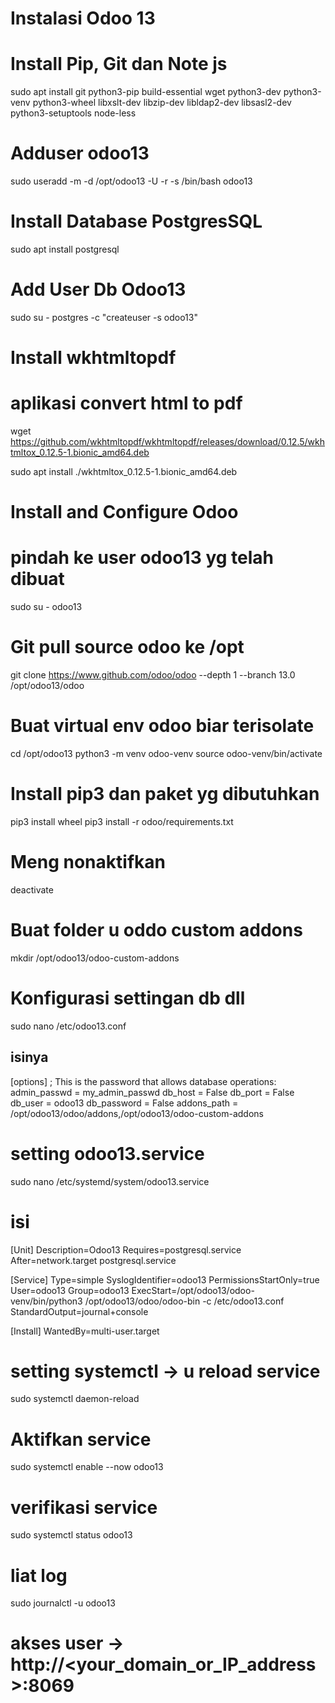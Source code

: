 # Instalasi Odoo 13
# Install Pip, Git dan Note js

sudo apt install git python3-pip build-essential wget python3-dev python3-venv python3-wheel libxslt-dev libzip-dev libldap2-dev libsasl2-dev python3-setuptools node-less

# Adduser odoo13
sudo useradd -m -d /opt/odoo13 -U -r -s /bin/bash odoo13

# Install Database PostgresSQL
sudo apt install postgresql

# Add User Db Odoo13
sudo su - postgres -c "createuser -s odoo13"

# Install wkhtmltopdf
# aplikasi convert html to pdf

wget https://github.com/wkhtmltopdf/wkhtmltopdf/releases/download/0.12.5/wkhtmltox_0.12.5-1.bionic_amd64.deb

sudo apt install ./wkhtmltox_0.12.5-1.bionic_amd64.deb

# Install and Configure Odoo 
# pindah ke user odoo13 yg telah dibuat
sudo su - odoo13

# Git pull source odoo ke /opt
git clone https://www.github.com/odoo/odoo --depth 1 --branch 13.0 /opt/odoo13/odoo

# Buat virtual env odoo biar terisolate
cd /opt/odoo13
python3 -m venv odoo-venv
source odoo-venv/bin/activate

# Install pip3 dan paket yg dibutuhkan
pip3 install wheel
pip3 install -r odoo/requirements.txt

# Meng nonaktifkan 
deactivate

# Buat folder u oddo custom addons
mkdir /opt/odoo13/odoo-custom-addons

# Konfigurasi settingan db dll
sudo nano /etc/odoo13.conf

## isinya
[options] ; This is the password that allows database operations:
admin_passwd = my_admin_passwd
db_host = False
db_port = False
db_user = odoo13
db_password = False
addons_path = /opt/odoo13/odoo/addons,/opt/odoo13/odoo-custom-addons

# setting odoo13.service
sudo nano /etc/systemd/system/odoo13.service
# isi
[Unit]
Description=Odoo13
Requires=postgresql.service
After=network.target postgresql.service

[Service]
Type=simple
SyslogIdentifier=odoo13
PermissionsStartOnly=true
User=odoo13
Group=odoo13
ExecStart=/opt/odoo13/odoo-venv/bin/python3 /opt/odoo13/odoo/odoo-bin -c /etc/odoo13.conf
StandardOutput=journal+console

[Install]
WantedBy=multi-user.target

# setting systemctl -> u reload service
sudo systemctl daemon-reload

# Aktifkan service
sudo systemctl enable --now odoo13

# verifikasi service
sudo systemctl status odoo13

# liat log
sudo journalctl -u odoo13

# akses user -> http://<your_domain_or_IP_address>:8069












